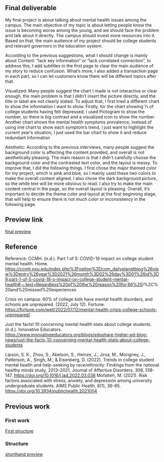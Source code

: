 ## Final deliverable
My final project is about talking about mental health issues among the campus. The main objective of my topic is about letting people know the issue is becoming worse among the young, and we should face the problem and talk about it directly. The campus should invest more resources into it. Based on that, the main audience of my project should be college students and relevant governors in the education system. 

According to the previous suggestions, what I should change is mainly about
Content: “lack key information” or “lack correlated connection”, to address this, I add subtitles in the first page to clear the main audience of my story to reduce confusion. What’s more, I also added a transaction page in each part, so I can let customers know there will be different topics after that.

Visualized: Many people suggest the chart I made is not interactive or clear enough, the main problem is that I didn’t insert the picture directly, and the title or label are not clearly stated. To adjust that, I first tried a different chart to show the information I want to show. 
Firstly, for the chart showing ⅓ of college students having felt depressed, I used Pictogram to show the number, so there is big contrast and a visualized icon to show the number.
Another chart shows the mental health symptoms prevalence, instead of using line chart to show each symptom’s trend, I just want to highlight the current year’s situation, I just used the bar chart to show it and reduce redundant information 

Aesthetic: According to the previous interviews, many people suggest the background color is affecting the content provided, and overall is not aesthetically pleasing. The main reason is that I didn’t carefully choose the background color and the contrasted text color, and the layout is messy. To improve that, I did the following things. I first chose the major themed color for my project, which is pink and blue, so I mainly used these two colors to make the overall content aligned. I also chose the dark background picture, so the white text will be more obvious to read. I also try to make the main content central in the page, so the overall layout is pleasing. Overall, it’s important to decide the theme color and layout at the first beginning stage, that will help to ensure there is not much color or inconsistency in the following page. 
## Preview link
[final preview](https://app.shorthand.com/organisations/JSrgFWI7zn/stories/XdcxqVNIEG)
## Reference
Reference:
CCMH. (n.d.). Part 1 of 5: COVID-19 impact on college student mental health. Home. https://ccmh.psu.edu/index.php%3Foption%3Dcom_dailyplanetblog%26view%3Dentry%26year%3D2021%26month%3D02%26day%3D01%26id%3D9:part-1-of-5-covid-19-s-impact-on-college-student-mental-health#:~:text=Regardless%20of%20the%20reason%20for,66%25)%2C%20and%20missed%20experiences
 
Crisis on campus: 60% of college kids have mental health disorders, and schools are unprepared. (2022, July 12). Fortune. https://fortune.com/well/2022/07/12/mental-health-crisis-college-schools-unprepared/
 
Just the facts! 10 concerning mental health stats about college students. (n.d.). Innovative Educators. https://www.innovativeeducators.org/blogs/edushare-higher-ed-blog-news/just-the-facts-10-concerning-mental-health-stats-about-college-students
 
Lipson, S. K., Zhou, S., Abelson, S., Heinze, J., Jirsa, M., Morigney, J., Patterson, A., Singh, M., & Eisenberg, D. (2022). Trends in college student mental health and help-seeking by race/ethnicity: Findings from the national healthy minds study, 2013–2021. Journal of Affective Disorders, 306, 138-147. https://doi.org/10.1016/j.jad.2022.03.038
Mofatteh, M. (2021). Risk factors associated with stress, anxiety, and depression among university undergraduate students. AIMS Public Health, 8(1), 36-65. https://doi.org/10.3934/publichealth.2021004

## Previous work
### First work
[First structure](Project.md)
### Structure
[shorthand preview](project%20storyboard.md)
